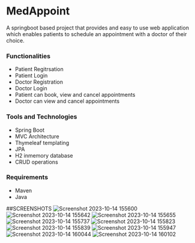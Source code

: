 # MedAppoint
A springboot based project that provides and easy to use web application which enables patients to schedule an appointment with a doctor of their choice.

### Functionalities
* Patient Regitrsation
* Patient Login
* Doctor Registration
* Doctor Login
* Patient can book, view and cancel appointments
* Doctor can view and cancel appointments

### Tools and Technologies
- Spring Boot
- MVC Architecture
- Thymeleaf templating
- JPA
- H2 inmemory database
- CRUD operations

### Requirements
- Maven
- Java

##SCREENSHOTS
![Screenshot 2023-10-14 155600](https://github.com/Ankush-ai/MedAppoint/assets/83574516/52cd90ac-ff8f-4f4e-81e8-b0d3170b7659)
![Screenshot 2023-10-14 155642](https://github.com/Ankush-ai/MedAppoint/assets/83574516/90acbb77-bebc-4d77-976a-db62c8061c6e)
![Screenshot 2023-10-14 155655](https://github.com/Ankush-ai/MedAppoint/assets/83574516/85a3540d-db07-43cb-98a9-e31e28f4ca00)
![Screenshot 2023-10-14 155737](https://github.com/Ankush-ai/MedAppoint/assets/83574516/eb74e191-efd5-4b45-acde-9e86c9d3b16b)
![Screenshot 2023-10-14 155823](https://github.com/Ankush-ai/MedAppoint/assets/83574516/d8c20255-3a3a-452f-8dbf-19a9f5fe75c6)
![Screenshot 2023-10-14 155839](https://github.com/Ankush-ai/MedAppoint/assets/83574516/3cb4b88b-0bfd-460f-893e-6e108ffc9de0)
![Screenshot 2023-10-14 155947](https://github.com/Ankush-ai/MedAppoint/assets/83574516/244dd07e-c615-4282-8d11-1753534a5aa0)
![Screenshot 2023-10-14 160044](https://github.com/Ankush-ai/MedAppoint/assets/83574516/ac1dd698-5a95-4183-af54-35cda6cd6041)
![Screenshot 2023-10-14 160102](https://github.com/Ankush-ai/MedAppoint/assets/83574516/b4c3903c-4bbc-4fb6-8615-82491b6390cc)















